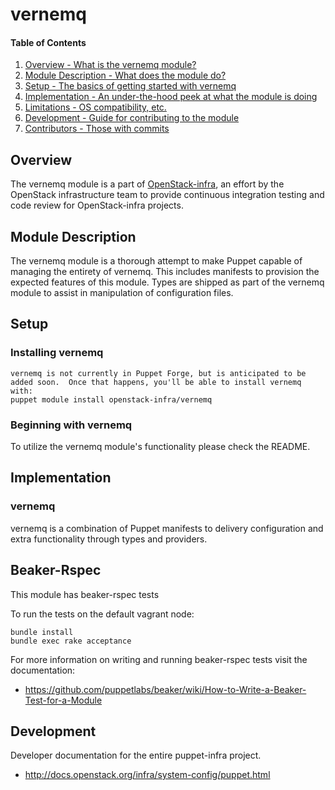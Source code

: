 vernemq
=======

#### Table of Contents

1. [Overview - What is the vernemq module?](#overview)
2. [Module Description - What does the module do?](#module-description)
3. [Setup - The basics of getting started with vernemq](#setup)
4. [Implementation - An under-the-hood peek at what the module is doing](#implementation)
5. [Limitations - OS compatibility, etc.](#limitations)
6. [Development - Guide for contributing to the module](#development)
7. [Contributors - Those with commits](#contributors)

Overview
--------

The vernemq module is a part of [OpenStack-infra](http://docs.openstack.org/infra/system-config/), an effort by the OpenStack infrastructure team to provide continuous integration testing and code review for OpenStack-infra projects.

Module Description
------------------

The vernemq module is a thorough attempt to make Puppet capable of managing the entirety of vernemq.  This includes manifests to provision the expected features of this module.  Types are shipped as part of the vernemq module to assist in manipulation of configuration files.

Setup
-----

### Installing vernemq

    vernemq is not currently in Puppet Forge, but is anticipated to be added soon.  Once that happens, you'll be able to install vernemq with:
    puppet module install openstack-infra/vernemq

### Beginning with vernemq

To utilize the vernemq module's functionality please check the README.

Implementation
--------------

### vernemq

vernemq is a combination of Puppet manifests to delivery configuration and extra functionality through types and providers.

Beaker-Rspec
------------

This module has beaker-rspec tests

To run the tests on the default vagrant node:

```shell
bundle install
bundle exec rake acceptance
```

For more information on writing and running beaker-rspec tests visit the documentation:

* https://github.com/puppetlabs/beaker/wiki/How-to-Write-a-Beaker-Test-for-a-Module

Development
-----------

Developer documentation for the entire puppet-infra project.

* http://docs.openstack.org/infra/system-config/puppet.html
